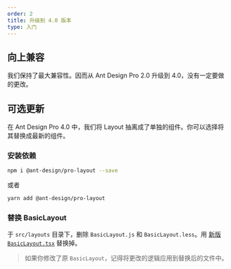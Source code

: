 ```yaml
---
order: 2
title: 升级到 4.0 版本
type: 入门
---
```


## 向上兼容

我们保持了最大兼容性。因而从 Ant Design Pro 2.0 升级到 4.0，没有一定要做的更改。

## 可选更新

在 Ant Design Pro 4.0 中，我们将 Layout 抽离成了单独的组件。你可以选择将其替换成最新的组件。

### 安装依赖

```bash
npm i @ant-design/pro-layout --save
```

或者

```bash
yarn add @ant-design/pro-layout
```

### 替换 BasicLayout

于 `src/layouts` 目录下，删除 `BasicLayout.js` 和 `BasicLayout.less`。用 [新版 `BasicLayout.tsx`](https://github.com/ant-design/ant-design-pro/blob/v4/src/layouts/BasicLayout.tsx) 替换掉。

> 如果你修改了原 `BasicLayout`，记得将更改的逻辑应用到替换后的文件中。
